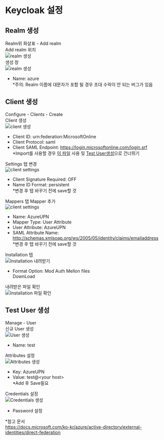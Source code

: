 # Keycloak 설정  
## Realm 생성  
Realm위 화살표 - Add realm  
Add realm 위치  
![realm 생성](./img/realm1.jpg)  
생성 창  
![realm 생성](./img/realm2.jpg)  
- Name: azure  
*주의: Realm 이름에 대문자가 포함 될 경우 초대 수락이 안 되는 버그가 있음

## Client 생성  
Configure - Clients - Create  
Client 생성  
![client 생성](./img/client1.jpg)  
- Client ID: urn:federation:MicrosoftOnline
- Client Protocol: saml
- Client SAML Endpoint: https://login.microsoftonline.com/login.srf  
*Import를 사용할 경우 [이 파일](./urn_federation_MicrosoftOnline.json) 사용 및 [Test User생성](#Test-User-생성)으로 건너뛰기

Settings 탭 변경  
![client settings](./img/client2.jpg)  
- Client Signature Required: OFF  
- Name ID Format: persistent  
*변경 후 탭 바꾸기 전에 save할 것  

Mappers 탭 Mapper 추가  
![client settings](./img/client3.jpg)  
- Name: AzureUPN
- Mapper Type: User Attribute  
- User Attribute: AzureUPN  
- SAML Attribute Name: http://schemas.xmlsoap.org/ws/2005/05/identity/claims/emailaddress  
*변경 후 탭 바꾸기 전에 save할 것  

Installation 탭   
![Installation 내려받기](./img/client4.jpg)  
- Format Option: Mod Auth Mellon files  
DownLoad  

내려받은 파일 확인  
![Installation 파일 확인](./img/client5.jpg)  

## Test User 생성
Manage - User  
신규 User 생성  
![User 생성](./img/user1.jpg)  
- Name: test  

Attributes 설정  
![Attributes 생성](./img/user2.jpg)  
- Key: AzureUPN  
- Value: test@\<your host\>  
*Add 후 Save필요

Credentials 설정  
![Credentials 생성](./img/user3.jpg)  
- Password 설정


*참고 문서  
https://docs.microsoft.com/ko-kr/azure/active-directory/external-identities/direct-federation